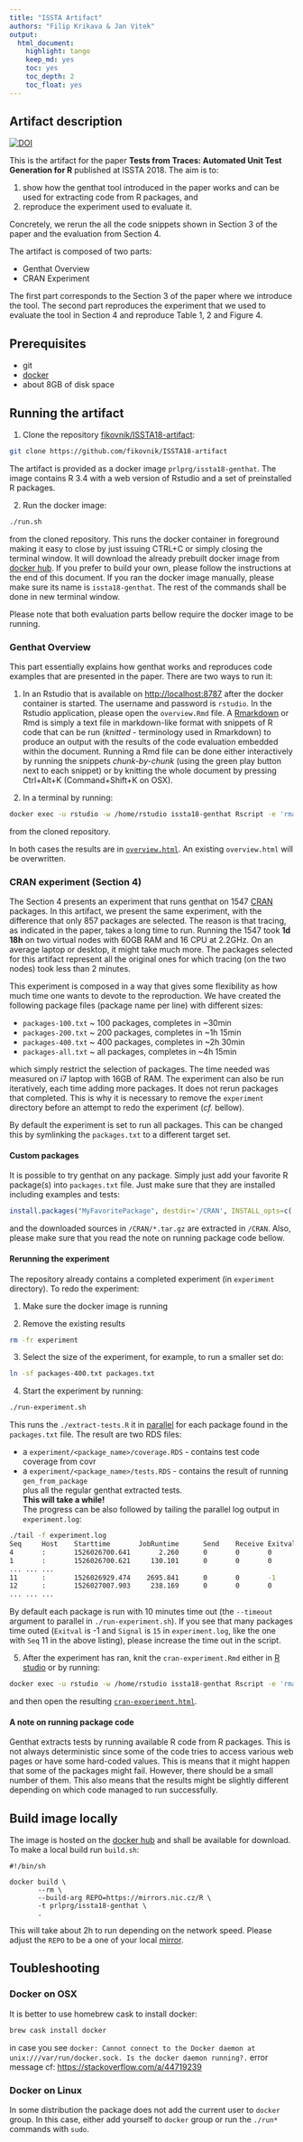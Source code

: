 ```yaml
---
title: "ISSTA Artifact"
authors: "Filip Krikava & Jan Vitek"
output:
  html_document:
    highlight: tango
    keep_md: yes
    toc: yes
    toc_depth: 2
    toc_float: yes
---
```






## Artifact description

[![DOI](https://zenodo.org/badge/132507814.svg)](https://zenodo.org/badge/latestdoi/132507814)

This is the artifact for the paper __Tests from Traces: Automated Unit Test Generation for R__ published at ISSTA 2018.
The aim is to:

1. show how the genthat tool introduced in the paper works and can be used for extracting code from R packages, and
2. reproduce the experiment used to evaluate it.

Concretely, we rerun the all the code snippets shown in Section 3 of the paper and the evaluation from Section 4.

The artifact is composed of two parts:

- Genthat Overview
- CRAN Experiment

The first part corresponds to the Section 3 of the paper where we introduce the tool.
The second part reproduces the experiment that we used to evaluate the tool in Section 4 and reproduce Table 1, 2 and Figure 4.

## Prerequisites

- git
- [docker](https://www.docker.com/community-edition)
- about 8GB of disk space

## Running the artifact

1. Clone the repository [fikovnik/ISSTA18-artifact](https://github.com/fikovnik/ISSTA18-artifact):
```sh
git clone https://github.com/fikovnik/ISSTA18-artifact
```
The artifact is provided as a docker image `prlprg/issta18-genthat`.
The image contains R 3.4 with a web version of Rstudio and a set of preinstalled R packages.

2. Run the docker image:
```sh
./run.sh
```
from the cloned repository.
This runs the docker container in foreground making it easy to close by just issuing CTRL+C or simply closing the terminal window.
It will download the already prebuilt docker image from [docker hub](https://hub.docker.com/r/fikovnik/issta18-artifact/).
If you prefer to build your own, please follow the instructions at the end of this document.
If you ran the docker image manually, please make sure its name is `issta18-genthat`.
The rest of the commands shall be done in new terminal window.

Please note that both evaluation parts bellow require the docker image to be running.

### Genthat Overview

This part essentially explains how genthat works and reproduces code examples that are presented in the paper.
There are two ways to run it:

1. In an Rstudio that is available on [http://localhost:8787](http://localhost:8787) after the docker container is started.
   The username and password is `rstudio`.
   In the Rstudio application, please open the `overview.Rmd` file.
   A [Rmarkdown](https://rmarkdown.rstudio.com/) or Rmd is simply a text file in markdown-like format with snippets of R code that can be run (_knitted_ - terminology used in Rmarkdown) to produce an output with the results of the code evaluation embedded within the document.
   Running a Rmd file can be done either interactively by running the snippets _chunk-by-chunk_ (using the green play button next to each snippet) or by knitting the whole document by pressing Ctrl+Alt+K (Command+Shift+K on OSX).
   
2. In a terminal by running:
```sh
docker exec -u rstudio -w /home/rstudio issta18-genthat Rscript -e 'rmarkdown::render("overview.Rmd")'
```
from the cloned repository.

In both cases the results are in [`overview.html`](http://localhost:8787/files/overview.html).
An existing `overview.html` will be overwritten.

### CRAN experiment (Section 4)

The Section 4 presents an experiment that runs genthat on 1547 [CRAN](https://cran.r-project.org/) packages.
In this artifact, we present the same experiment, with the difference that only 857 packages are selected.
The reason is that tracing, as indicated in the paper, takes a long time to run.
Running the 1547 took **1d 18h** on two virtual nodes with 60GB RAM and 16 CPU at 2.2GHz.
On an average laptop or desktop, it might take much more.
The packages selected for this artifact represent all the original ones for which tracing (on the two nodes) took less than 2 minutes.

This experiment is composed in a way that gives some flexibility as how much time one wants to devote to the reproduction.
We have created the following package files (package name per line) with different sizes:

- `packages-100.txt` ~ 100 packages, completes in ~30min
- `packages-200.txt` ~ 200 packages, completes in ~1h 15min
- `packages-400.txt` ~ 400 packages, completes in ~2h 30min
- `packages-all.txt` ~ all packages, completes in ~4h 15min

which simply restrict the selection of packages.
The time needed was measured on i7 laptop with 16GB of RAM.
The experiment can also be run iteratively, each time adding more packages.
It does not rerun packages that completed.
This is why it is necessary to remove the `experiment` directory before an attempt to redo the experiment (_cf._ bellow).

By default the experiment is set to run all packages.
This can be changed this by symlinking the `packages.txt` to a different target set.

#### Custom packages

It is possible to try genthat on any package.
Simply just add your favorite R package(s) into `packages.txt` file.
Just make sure that they are installed including examples and tests:

```r
install.packages("MyFavoritePackage", destdir='/CRAN', INSTALL_opts=c('--example', '--install-tests', '--with-keep.source', '--no-multiarch'), dependencies=TRUE)
```

and the downloaded sources in `/CRAN/*.tar.gz` are extracted in `/CRAN`.
Also, please make sure that you read the note on running package code bellow.

#### Rerunning the experiment

The repository already contains a completed experiment (in `experiment` directory).
To redo the experiment:

1. Make sure the docker image is running

2. Remove the existing results
```sh
rm -fr experiment
```

3. Select the size of the experiment, for example, to run a smaller set do:
```sh
ln -sf packages-400.txt packages.txt
```

4. Start the experiment by running:
```sh
./run-experiment.sh
```
This runs the `./extract-tests.R` it in [parallel](https://www.gnu.org/software/parallel/) for each package found in the `packages.txt` file.
The result are two RDS files:  
- a `experiment/<package_name>/coverage.RDS` - contains test code coverage from covr  
- a `experiment/<package_name>/tests.RDS` - contains the result of running `gen_from_package`  
plus all the regular genthat extracted tests.  
**This will take a while!**  
The progress can be also followed by tailing the parallel log output in `experiment.log`:
```sh
./tail -f experiment.log
Seq     Host    Starttime       JobRuntime      Send    Receive Exitval Signal  Command
4       :       1526026700.641       2.260      0       0       0       0       ./extract-tests.R R.matlab
1       :       1526026700.621     130.101      0       0       0       0       ./extract-tests.R elliplot
... ... ...
11      :       1526026929.474    2695.841      0       0       -1      15      ./extract-tests.R sparklyr
12      :       1526027007.903     238.169      0       0       0       0       ./extract-tests.R mlearning
... ... ...
```
By default each package is run with 10 minutes time out (the `--timeout` argument to parallel in `./run-experiment.sh`).
If you see that many packages time outed (`Exitval` is -1 and `Signal` is `15` in `experiment.log`, like the one with `Seq` 11 in the above listing), please increase the time out in the script.

5. After the experiment has ran, knit the `cran-experiment.Rmd` either in [R studio](http://localhost:8787) or by running:
```sh
docker exec -u rstudio -w /home/rstudio issta18-genthat Rscript -e 'rmarkdown::render("cran-experiment.Rmd")'
```
and then open the resulting [`cran-experiment.html`](http://localhost:8787/files/cran-experiment.html).

#### A note on running package code

Genthat extracts tests by running available R code from R packages.
This is not always deterministic since some of the code tries to access various web pages or have some hard-coded values.
This is means that it might happen that some of the packages might fail.
However, there should be a small number of them.
This also means that the results might be slightly different depending on which code managed to run successfully.

## Build image locally

The image is hosted on the [docker hub](https://hub.docker.com/r/fikovnik/issta18-artifact/) and shall be available for download.
To make a local build run `build.sh`:


```
#!/bin/sh

docker build \
       --rm \
       --build-arg REPO=https://mirrors.nic.cz/R \
       -t prlprg/issta18-genthat \
       .
```

This will take about 2h to run depending on the network speed.
Please adjust the `REPO` to be a one of your local [mirror](https://cran.r-project.org/mirrors.html).

## Toubleshooting

### Docker on OSX

It is better to use homebrew cask to install docker:

```sh
brew cask install docker
```

in case you see `docker: Cannot connect to the Docker daemon at unix:///var/run/docker.sock. Is the docker daemon running?.` error message
cf: https://stackoverflow.com/a/44719239

### Docker on Linux

In some distribution the package does not add the current user to `docker` group.
In this case, either add yourself to `docker` group or run the `./run*` commands with `sudo`.
